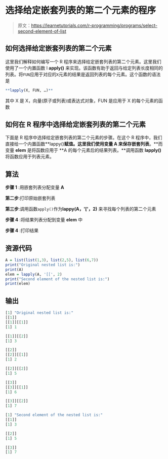 # 选择给定嵌套列表的第二个元素的程序

> 原文：<https://learnetutorials.com/r-programming/programs/select-second-element-of-list>

## 如何选择给定嵌套列表的第二个元素

这里我们解释如何编写一个 R 程序来选择给定嵌套列表的第二个元素。这里我们使用了一个内置函数 l **apply()** 来实现。该函数有助于返回与给定列表长度相同的列表。将`FUN`应用于对应的`X`元素的结果是返回列表的每个元素。这个函数的语法是

```r
**lapply(X, FUN, …)** 

```

其中 X 是 X，向量(原子或列表)或表达式对象，FUN 是应用于 X 的每个元素的函数

## 如何在 R 程序中选择给定嵌套列表的第二个元素

下面是 R 程序中选择给定嵌套列表的第二个元素的步骤。在这个 R 程序中，我们直接给一个内置函数**lappy()**赋值。这里我们使用变量 **A** 来保存嵌套列表**。**而变量 **elem** 是将函数应用于 **A 的每个元素后的结果列表。**调用函数 **lapply()** 将函数应用于列表元素。

## 算法

**步骤 1** :用嵌套列表分配变量 **A**

**第二步**:打印原始嵌套列表

**第三步**:调用函数`apply()`作为**lappy(A，'['，2)** 来寻找每个列表的第二个元素

**步骤 4** :将结果列表分配到变量 **elem** 中

**步骤 4** :打印结果

## 资源代码

```r
A = list(list(1,3), list(2,5), list(6,7))
print("Original nested list is:")
print(A)
elem = lapply(A, '[[', 2)
print("Second element of the nested list is:")
print(elem)

```

## 输出

```r
[1] "Original nested list is:"
[[1]]
[[1]][[1]]
[1] 1

[[1]][[2]]
[1] 3

[[2]]
[[2]][[1]]
[1] 2

[[2]][[2]]
[1] 5

[[3]]
[[3]][[1]]
[1] 6

[[3]][[2]]
[1] 7

[1] "Second element of the nested list is:"
[[1]]
[1] 3

[[2]]
[1] 5

[[3]]
[1] 7 
```